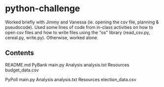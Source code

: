 # python-challenge
Worked briefly with Jimmy and Vanessa (ie. opening the csv file, planning & pseudocode). Used some lines of code from in-class activities on how to open csv files and how to write files using the "os" library (read_csv.py, cereal.py, write.py). Otherwise, worked alone.

## Contents
README.md
PyBank
    main.py
    Analysis
        analysis.txt
    Resources
        budget_data.csv

PyPoll
    main.py
    Analysis
        analysis.txt
    Resources
        election_data.csv